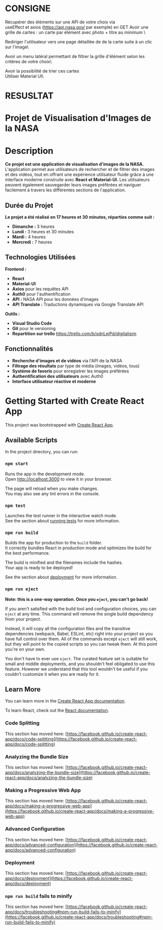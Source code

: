 # CONSIGNE 
Récupérer des éléments sur une  API  de votre choix via \
useEffect et axios (https://api.nasa.gov/ par exemple) en GET
Avoir une grille de cartes : un carte par élément avec photo + titre au minimum \

Rediriger l'utilisateur vers une page détaillée de de la carte suite à un clic sur l'image\

Avoir un menu latéral permettant de filtrer la grille d'élément selon les critères de votre choix\

Avoir la possibilité de trier ces cartes\
Utiliser Material UI\


# RESUSLTAT
# Projet de Visualisation d'Images de la NASA

# Description
**Ce projet est une application de visualisation d'images de la NASA.** L'application permet aux utilisateurs de rechercher et de filtrer des images et des vidéos, tout en offrant une expérience utilisateur fluide grâce à une interface moderne construite avec **React et Material-UI.** Les utilisateurs peuvent également sauvegarder leurs images préférées et naviguer facilement à travers les différentes sections de l'application.

## Durée du Projet
**Le projet a été réalisé en 17 heures et 30 minutes, réparties comme suit :**

- **Dimanche :** 3 heures
- **Lundi :** 3 heures et 30 minutes
- **Mardi :** 4 heures
- **Mercredi :** 7 heures

## Technologies Utilisées
**Frontend :**
- **React**
- **Material-UI**
- **Axios** pour les requêtes API
- **Auth0** pour l'authentification
- **API :** NASA API pour les données d'images
- **API Translate :** Traductions dynamiques via Google Translate API

**Outils :**
- **Visual Studio Code**
- **Git** pour le versioning
- **Repartition sur trello** https://trello.com/b/sdnLejPd/digitalisim

## Fonctionnalités
- **Recherche d'images et de vidéos** via l'API de la NASA
- **Filtrage des résultats** par type de média (images, vidéos, tous)
- **Système de favoris** pour enregistrer les images préférées
- **Authentification des utilisateurs** avec Auth0
- **Interface utilisateur réactive et moderne**




# Getting Started with Create React App

This project was bootstrapped with [Create React App](https://github.com/facebook/create-react-app).

## Available Scripts

In the project directory, you can run:

### `npm start`

Runs the app in the development mode.\
Open [http://localhost:3000](http://localhost:3000) to view it in your browser.

The page will reload when you make changes.\
You may also see any lint errors in the console.

### `npm test`

Launches the test runner in the interactive watch mode.\
See the section about [running tests](https://facebook.github.io/create-react-app/docs/running-tests) for more information.

### `npm run build`

Builds the app for production to the `build` folder.\
It correctly bundles React in production mode and optimizes the build for the best performance.

The build is minified and the filenames include the hashes.\
Your app is ready to be deployed!

See the section about [deployment](https://facebook.github.io/create-react-app/docs/deployment) for more information.

### `npm run eject`

**Note: this is a one-way operation. Once you `eject`, you can't go back!**

If you aren't satisfied with the build tool and configuration choices, you can `eject` at any time. This command will remove the single build dependency from your project.

Instead, it will copy all the configuration files and the transitive dependencies (webpack, Babel, ESLint, etc) right into your project so you have full control over them. All of the commands except `eject` will still work, but they will point to the copied scripts so you can tweak them. At this point you're on your own.

You don't have to ever use `eject`. The curated feature set is suitable for small and middle deployments, and you shouldn't feel obligated to use this feature. However we understand that this tool wouldn't be useful if you couldn't customize it when you are ready for it.

## Learn More

You can learn more in the [Create React App documentation](https://facebook.github.io/create-react-app/docs/getting-started).

To learn React, check out the [React documentation](https://reactjs.org/).

### Code Splitting

This section has moved here: [https://facebook.github.io/create-react-app/docs/code-splitting](https://facebook.github.io/create-react-app/docs/code-splitting)

### Analyzing the Bundle Size

This section has moved here: [https://facebook.github.io/create-react-app/docs/analyzing-the-bundle-size](https://facebook.github.io/create-react-app/docs/analyzing-the-bundle-size)

### Making a Progressive Web App

This section has moved here: [https://facebook.github.io/create-react-app/docs/making-a-progressive-web-app](https://facebook.github.io/create-react-app/docs/making-a-progressive-web-app)

### Advanced Configuration

This section has moved here: [https://facebook.github.io/create-react-app/docs/advanced-configuration](https://facebook.github.io/create-react-app/docs/advanced-configuration)

### Deployment

This section has moved here: [https://facebook.github.io/create-react-app/docs/deployment](https://facebook.github.io/create-react-app/docs/deployment)

### `npm run build` fails to minify

This section has moved here: [https://facebook.github.io/create-react-app/docs/troubleshooting#npm-run-build-fails-to-minify](https://facebook.github.io/create-react-app/docs/troubleshooting#npm-run-build-fails-to-minify)
